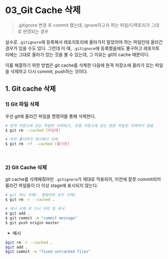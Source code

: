 # 03_Git Cache 삭제

> .gitignore 변경 후 commit 했는데, ignore하고자 하는 파일/디렉토리가 그대로 반영되는 경우

실수로 `.gitignore`에 등록해서 레포지토리에 올라가지 말았어야 하는 파일인데 올라간 경우가 있을 수도 있다. 그런데 이 때, `.gitignore`에 등록했음에도 불구하고 레포지토리에는 그대로 올라가 있는 것을 볼 수 있는데, 그 이유는 git의 cache 때문이다.

이를 해결하기 위한 방법은 git cache를 삭제한 다음에 원격 저장소에 올라가 있는 파일을 삭제하고 다시 commit, push하는 것이다.

## 1. Git cache 삭제

### 1) Git 파일 삭제

우선 git에 올라간 파일을 명령어를 통해 삭제한다.

```bash
# 원격 저장소에 있는 파일만 삭제하고, 로컬 저장소에 있는 원본 파일은 삭제하지 않음
$ git rm --cached [파일명]

# 하위 폴더까지 캐시에서 삭제
$ git rm -rf --cached [폴더명]
```

<br>

### 2) Git Cache 삭제

git cache를 삭제해줘야만 `.gitignore`가 제대로 적용되어, 이전에 잘못 commit되어 올라간 파일들이 더 이상 stage에 표시되지 않는다.

```bash
# git 캐시 삭제(. 명령어로 모두 삭제)
$ git rm -r --cached .

# 캐시 삭제 후 다시 커밋 및 푸시
$ git add .
$ git commit -m "commit message"
$ git push origin master
```

- 예시

```bash
$git rm -r --cached .
$git add .
$git commit -m "fixed untracked files"
```
